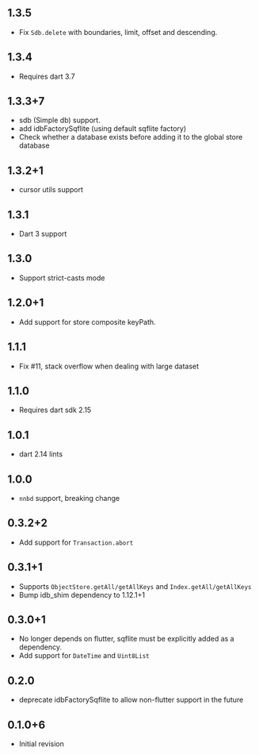 ## 1.3.5

* Fix `Sdb.delete` with boundaries, limit, offset and descending.

## 1.3.4

* Requires dart 3.7

## 1.3.3+7

* sdb (Simple db) support.
* add idbFactorySqflite (using default sqflite factory)
* Check whether a database exists before adding it to the global store database

## 1.3.2+1

* cursor utils support

## 1.3.1

* Dart 3 support

## 1.3.0

* Support strict-casts mode
 
## 1.2.0+1

* Add support for store composite keyPath.

## 1.1.1

* Fix #11, stack overflow when dealing with large dataset

## 1.1.0

* Requires dart sdk 2.15

## 1.0.1

* dart 2.14 lints

## 1.0.0

* `nnbd` support, breaking change

## 0.3.2+2

* Add support for `Transaction.abort`

## 0.3.1+1

* Supports `ObjectStore.getAll/getAllKeys` and `Index.getAll/getAllKeys`
* Bump idb_shim dependency to 1.12.1+1

## 0.3.0+1

* No longer depends on flutter, sqflite must be explicitly added as a dependency.
* Add support for `DateTime` and `Uint8List`

## 0.2.0

* deprecate idbFactorySqflite to allow non-flutter support in the future

## 0.1.0+6

* Initial revision
